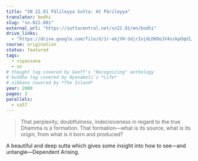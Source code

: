 ```yaml
---
title: "SN 22.81 Pālileyya Sutta: At Pārileyya"
translator: bodhi
slug: "sn.022.081"
external_url: "https://suttacentral.net/sn22.81/en/bodhi"
drive_links:
  - "https://drive.google.com/file/d/1r-ekjYH-SdjrInjdLD6OoJV4sskpOqUI/view?usp=drivesdk"
course: origination
status: featured
tags:
  - vipassana
  - sn
# thought tag covered by Geoff's "Recognizing" anthology
# buddha tag covered by Nyanamoli's *Life*
# nibbana covered by *The Island*
year: 2000
pages: 3
parallels:
  - sa57
---
```


> That perplexity, doubtfulness, indecisiveness in regard to the true Dhamma is a formation. That formation—what is its source, what is its origin, from what is it born and produced?

A beautiful and deep sutta which gives some insight into how to see—and untangle—Dependent Arising.
